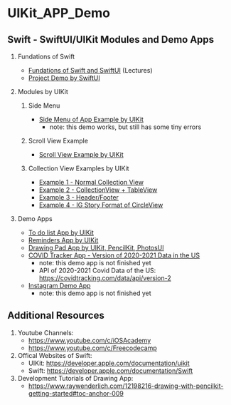 # UIKit_APP_Demo
## Swift - SwiftUI/UIKit Modules and Demo Apps
1. Fundations of Swift
    - [Fundations of Swift and SwiftUI](https://github.com/1tongp/UIKit_APP_Demo/tree/main/swift_prac) (Lectures)
    - [Project Demo by SwiftUI](https://github.com/1tongp/UIKit_APP_Demo/tree/main/swift_prac/pracDemo)

2. Modules by UIKit 
    1. Side Menu 
        - [Side Menu of App Example by UIKit](https://github.com/1tongp/UIKit_APP_Demo/tree/main/Side_Menu/Side_Menu) 
            - note: this demo works, but still has some tiny errors 
            
    2. Scroll View Example 
        - [Scroll View Example by UIKit](https://github.com/1tongp/UIKit_APP_Demo/tree/main/Scroll%20View/ScrollViewTest)
        
    3. Collection View Examples by UIKit

        - [Example 1 - Normal Collection View](https://github.com/1tongp/UIKit_APP_Demo/tree/main/Collection%20View%201)
        - [Example 2 - CollectionView + TableView](https://github.com/1tongp/UIKit_APP_Demo/tree/main/Collection%20View%202)
        - [Example 3 - Header/Footer](https://github.com/1tongp/UIKit_APP_Demo/tree/main/Collection%20View%203)
        - [Example 4 - IG Story Format of CircleView](https://github.com/1tongp/UIKit_APP_Demo/tree/main/Collection%20View%204)

3. Demo Apps 
    - [To do list App by UIKit](https://github.com/1tongp/UIKit_APP_Demo/tree/main/TODO_List_App)
    - [Reminders App by UIKit](https://github.com/1tongp/UIKit_APP_Demo/tree/main/Reminders_App)
    - [Drawing Pad App by UIKit, PencilKit, PhotosUI](https://github.com/1tongp/UIKit_APP_Demo/tree/main/Drawing_App/Drawing_APP)
    - [COVID Tracker App - Version of 2020-2021 Data in the US](https://github.com/1tongp/UIKit_APP_Demo/tree/main/COVID_Tracker_App/COVID%20Tracker)
       - note: this demo app is not finished yet
       - API of 2020-2021 Covid Data of the US: https://covidtracking.com/data/api/version-2
    - [Instagram Demo App](https://github.com/1tongp/UIKit_APP_Demo/tree/main/Instagram_Demo_App/Instagram%20Demo%20App)
       - note: this demo app is not finished yet 

## Additional Resources
1. Youtube Channels: 
      - https://www.youtube.com/c/iOSAcademy
      - https://www.youtube.com/c/Freecodecamp
2. Offical Websites of Swift:
      - UIKit: https://developer.apple.com/documentation/uikit
      - Swift: https://developer.apple.com/documentation/Swift
3. Development Tutorials of Drawing App:
      - https://www.raywenderlich.com/12198216-drawing-with-pencilkit-getting-started#toc-anchor-009
